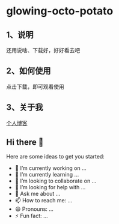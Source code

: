 # glowing-octo-potato

## 1、说明
还用说啥、下载好，好好看去吧



## 2、如何使用
点击下载，即可观看使用


## 3、关于我
[个人博客](https://zhyoulove.github.io/)



## Hi there 👋

Here are some ideas to get you started:

- 🔭 I’m currently working on ...
- 🌱 I’m currently learning ...
- 👯 I’m looking to collaborate on ...
- 🤔 I’m looking for help with ...
- 💬 Ask me about ...
- 📫 How to reach me: ...
- 😄 Pronouns: ...
- ⚡ Fun fact: ...





